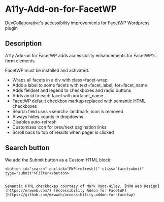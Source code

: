 # A11y-Add-on-for-FacetWP

DevCollaborative's accessibility improvements for FacetWP Wordpress plugin

## Description

A11y Add-on for FacetWP adds accessibility enhancements for FacetWP's form elements.

FacetWP must be installed and activated.

- Wraps all facets in a div with class=facet-wrap
- Adds a label to some facets with text=facet_label, for=facet_name
- Adds fieldset and legend to checkboxes and radio buttons
- Adds an id to each facet with id=facet_name
- FacetWP default checkbox markup replaced with semantic HTML checkboxes
- Search field uses &lt;search&gt; landmark, icon is removed
- Always hides counts in dropdowns
- Disables auto-refresh
- Customizes icon for prev/next pagination links
- Scroll back to top of results when pager is clicked

## Search button
We add the Submit button as a Custom HTML block:
````
<button id="search" onclick="FWP.refresh()" class="facetsubmit" type="submit">Filter</button>
```

Semantic HTML checkboxes courtesy of Mark Root-Wiley, [MRW Web Design](https://mrwweb.com/) [Accessibility Addon for FacetWP](https://github.com/mrwweb/accessibility-addon-for-facetwp)
